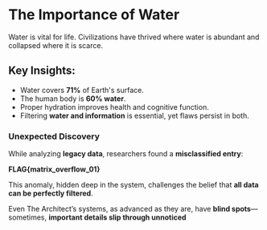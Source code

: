 # The Importance of Water  

Water is vital for life. Civilizations have thrived where water is abundant and collapsed where it is scarce.  

## Key Insights:  
- Water covers **71%** of Earth's surface.  
- The human body is **60% water**.  
- Proper hydration improves health and cognitive function.  
- Filtering **water and information** is essential, yet flaws persist in both.  

### **Unexpected Discovery**  
While analyzing **legacy data**, researchers found a **misclassified entry**:  

**FLAG{matrix_overflow_01}**  

This anomaly, hidden deep in the system, challenges the belief that **all data can be perfectly filtered**.  

Even The Architect’s systems, as advanced as they are, have **blind spots**—sometimes, **important details slip through unnoticed**
